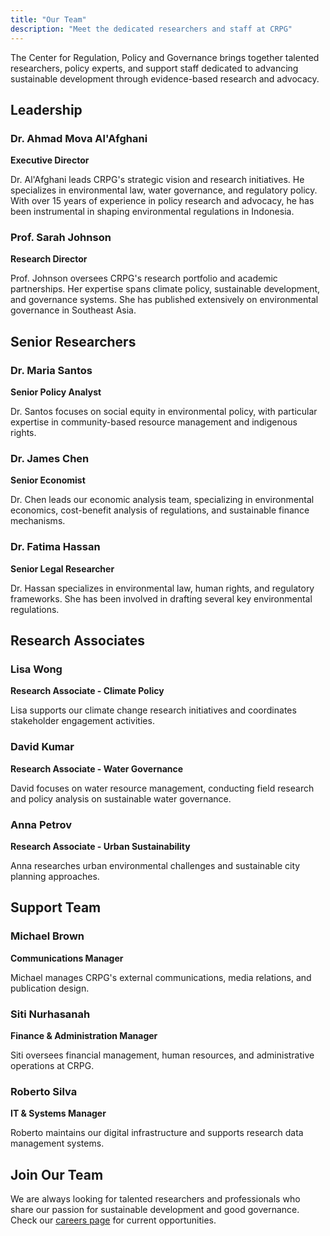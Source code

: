 ```yaml
---
title: "Our Team"
description: "Meet the dedicated researchers and staff at CRPG"
---
```


The Center for Regulation, Policy and Governance brings together talented researchers, policy experts, and support staff dedicated to advancing sustainable development through evidence-based research and advocacy.

## Leadership

### Dr. Ahmad Mova Al'Afghani
**Executive Director**

Dr. Al'Afghani leads CRPG's strategic vision and research initiatives. He specializes in environmental law, water governance, and regulatory policy. With over 15 years of experience in policy research and advocacy, he has been instrumental in shaping environmental regulations in Indonesia.

### Prof. Sarah Johnson
**Research Director**

Prof. Johnson oversees CRPG's research portfolio and academic partnerships. Her expertise spans climate policy, sustainable development, and governance systems. She has published extensively on environmental governance in Southeast Asia.

## Senior Researchers

### Dr. Maria Santos
**Senior Policy Analyst**

Dr. Santos focuses on social equity in environmental policy, with particular expertise in community-based resource management and indigenous rights.

### Dr. James Chen
**Senior Economist**

Dr. Chen leads our economic analysis team, specializing in environmental economics, cost-benefit analysis of regulations, and sustainable finance mechanisms.

### Dr. Fatima Hassan
**Senior Legal Researcher**

Dr. Hassan specializes in environmental law, human rights, and regulatory frameworks. She has been involved in drafting several key environmental regulations.

## Research Associates

### Lisa Wong
**Research Associate - Climate Policy**

Lisa supports our climate change research initiatives and coordinates stakeholder engagement activities.

### David Kumar
**Research Associate - Water Governance**

David focuses on water resource management, conducting field research and policy analysis on sustainable water governance.

### Anna Petrov
**Research Associate - Urban Sustainability**

Anna researches urban environmental challenges and sustainable city planning approaches.

## Support Team

### Michael Brown
**Communications Manager**

Michael manages CRPG's external communications, media relations, and publication design.

### Siti Nurhasanah
**Finance & Administration Manager**

Siti oversees financial management, human resources, and administrative operations at CRPG.

### Roberto Silva
**IT & Systems Manager**

Roberto maintains our digital infrastructure and supports research data management systems.

## Join Our Team

We are always looking for talented researchers and professionals who share our passion for sustainable development and good governance. Check our [careers page](/careers/) for current opportunities.